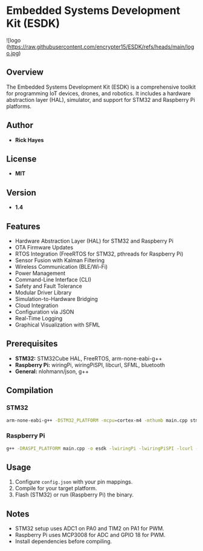 # Embedded Systems Development Kit (ESDK)

![logo (https://raw.githubusercontent.com/encrypter15/ESDK/refs/heads/main/logo.jpg)

## Overview
The Embedded Systems Development Kit (ESDK) is a comprehensive toolkit for programming IoT devices, drones, and robotics. It includes a hardware abstraction layer (HAL), simulator, and support for STM32 and Raspberry Pi platforms.

## Author
- **Rick Hayes**

## License
- **MIT**

## Version
- **1.4**


## Features
- Hardware Abstraction Layer (HAL) for STM32 and Raspberry Pi
- OTA Firmware Updates
- RTOS Integration (FreeRTOS for STM32, pthreads for Raspberry Pi)
- Sensor Fusion with Kalman Filtering
- Wireless Communication (BLE/Wi-Fi)
- Power Management
- Command-Line Interface (CLI)
- Safety and Fault Tolerance
- Modular Driver Library
- Simulation-to-Hardware Bridging
- Cloud Integration
- Configuration via JSON
- Real-Time Logging
- Graphical Visualization with SFML

## Prerequisites
- **STM32:** STM32Cube HAL, FreeRTOS, arm-none-eabi-g++
- **Raspberry Pi:** wiringPi, wiringPiSPI, libcurl, SFML, bluetooth
- **General:** nlohmann/json, g++

## Compilation
### STM32
```bash
arm-none-eabi-g++ -DSTM32_PLATFORM -mcpu=cortex-m4 -mthumb main.cpp stm32cubemx.c -o esdk.elf -L/path/to/stm32cube/libs -lstm32f4xx_hal -lfreertos
```

### Raspberry Pi
```bash
g++ -DRASPI_PLATFORM main.cpp -o esdk -lwiringPi -lwiringPiSPI -lcurl -lsfml-graphics -lsfml-window -lsfml-system -lbluetooth -lpthread
```

## Usage
1. Configure `config.json` with your pin mappings.
2. Compile for your target platform.
3. Flash (STM32) or run (Raspberry Pi) the binary.

## Notes
- STM32 setup uses ADC1 on PA0 and TIM2 on PA1 for PWM.
- Raspberry Pi uses MCP3008 for ADC and GPIO 18 for PWM.
- Install dependencies before compiling.

